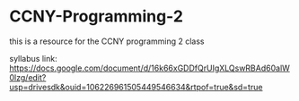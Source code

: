 # CCNY-Programming-2

this is a resource for the CCNY programming 2 class

syllabus link:
https://docs.google.com/document/d/16k66xGDDfQrUIgXLQswRBAd60alW0lzg/edit?usp=drivesdk&ouid=106226961505449546634&rtpof=true&sd=true
